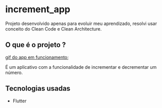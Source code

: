 # increment_app

Projeto desenvolvido apenas para evoluir meu aprendizado, resolvi usar conceito do Clean Code e Clean Architecture.

## O que é o projeto ?

[gif do app em funcionamento](https://github.com/RickChaves29/increment_app/counter_app.gif);

É um aplicativo com a funcionalidade de incrementar e decrementar um número.

## Tecnologias usadas

- Flutter

